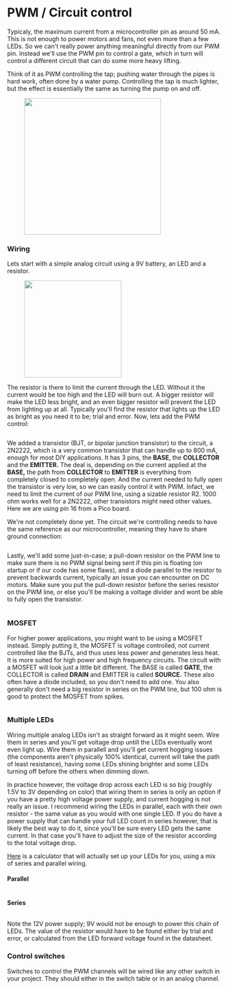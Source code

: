 # PWM / Circuit control

Typicaly, the maximum current from a microcontroller pin as around 50 mA. This is not enough to power motors and fans, not even more than a few LEDs. So we can't really power anything meaningful directly from our PWM pin. Instead we'll use the PWM pin to control a gate, which in turn will control a different circuit that can do some more heavy lifting.&#x20;

Think of it as PWM controlling the tap; pushing water through the pipes is hard work, often done by a water pump. Controlling the tap is much lighter, but the effect is essentially the same as turning the pump on and off.&#x20;

<figure><img src="../.gitbook/assets/image (14).png" alt="" width="319"><figcaption></figcaption></figure>

### Wiring

Lets start with a simple analog circuit using a 9V battery, an LED and a resistor.

<figure><img src="../.gitbook/assets/image (15).png" alt="" width="227"><figcaption></figcaption></figure>

The resistor is there to limit the current through the LED. Without it the current would be too high and the LED will burn out. A bigger resistor will make the LED less bright, and an even bigger resistor will prevent the LED from lighting up at all. Typically you'll find the resistor that lights up the LED as bright as you need it to be; trial and error. Now, lets add the PWM control:

<figure><img src="../.gitbook/assets/image (7).png" alt=""><figcaption></figcaption></figure>

We added a transistor (BJT, or bipolar junction transistor) to the circuit, a 2N2222, which is a very common transistor that can handle up to 800 mA, enough for most DIY applications. It has 3 pins, the **BASE**, the **COLLECTOR** and the **EMITTER.** The deal is, depending on the current applied at the **BASE,** the path from **COLLECTOR** to **EMITTER** is everything from completely closed to completely open. And the current needed to fully open the transistor is very low, so we can easily control it with PWM. Infact, we need to limit the current of our PWM line, using a sizable resistor R2. 1000 ohm works well for a 2N2222, other transistors might need other values. Here we are using pin 16 from a Pico board.&#x20;

We're not completely done yet. The circuit we're controlling needs to have the same reference as our microcontroller, meaning they have to share ground connection:

<figure><img src="../.gitbook/assets/image (8).png" alt=""><figcaption></figcaption></figure>

Lastly, we'll add some just-in-case; a pull-down resistor on the PWM line to make sure there is no PWM signal being sent if this pin is floating (on startup or if our code has some flaws), and a diode parallel to the resistor to prevent backwards current, typically an issue you can encounter on DC motors. Make sure you put the pull-down resistor before the series resistor on the PWM line, or else you'll be making a voltage divider and wont be able to fully open the transistor.&#x20;

<figure><img src="../.gitbook/assets/image (9).png" alt=""><figcaption></figcaption></figure>

### MOSFET

For higher power applications, you might want to be using a MOSFET instead. Simply putting it, the MOSFET is voltage controlled, not current controlled like the BJTs, and thus uses less power and generates less heat. It is more suited for high power and high frequency circuits. The circuit with a MOSFET will look just a little bit different. The BASE is called **GATE**, the COLLECTOR is called **DRAIN** and EMITTER is called **SOURCE.** These also often have a diode included, so you don't need to add one. You also generally don't need a big resistor in series on the PWM line, but 100 ohm is good to protect the MOSFET from spikes.&#x20;

<figure><img src="../.gitbook/assets/image (10).png" alt=""><figcaption></figcaption></figure>

### Multiple LEDs

Wiring multiple analog LEDs isn't as straight forward as it might seem. Wire them in series and you'll get voltage drop untill the LEDs eventually wont even light up. Wire them in parallell and you'll get current hogging issues (the components aren't physically 100% identical, current will take the path of least resistance), having some LEDs shining brighter and some LEDs turning off before the others when dimming down.&#x20;

In practice however, the voltage drop across each LED is so big (roughly 1.5V to 3V depending on color) that wiring them in series is only an option if you have a pretty high voltage power supply, and current hogging is not really an issue. I recommend wiring the LEDs in parallel, each with their own resistor - the same value as you would with one single LED. If you do have a power supply that can handle your full LED count in series however, that is likely the best way to do it, since you'll be sure every LED gets the same current. In that case you'll have to adjust the size of the resistor according to the total voltage drop.

[Here](https://ledcalculator.net/) is a calculator that will actually set up your LEDs for you, using a mix of series and parallel wiring.&#x20;

#### Parallel

<figure><img src="../.gitbook/assets/image (5).png" alt=""><figcaption></figcaption></figure>

#### Series

<figure><img src="../.gitbook/assets/image (6).png" alt=""><figcaption></figcaption></figure>

Note the 12V power supply; 9V would not be enough to power this chain of LEDs. The value of the resistor would have to be found either by trial and error, or calculated from the LED forward voltage found in the datasheet.&#x20;

### Control switches

Switches to control the PWM channels will be wired like any other switch in your project. They should either in the switch table or in an analog channel.&#x20;
